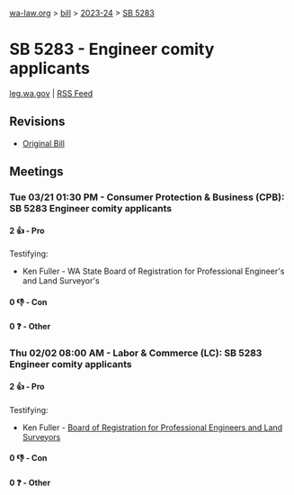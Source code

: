 [wa-law.org](/) > [bill](/bill/) > [2023-24](/bill/2023-24/) > [SB 5283](/bill/2023-24/sb/5283/)

# SB 5283 - Engineer comity applicants
[leg.wa.gov](https://app.leg.wa.gov/billsummary?BillNumber=5283&Year=2023&Initiative=false) | [RSS Feed](./rss.xml)

## Revisions
* [Original Bill](1/)

## Meetings
### Tue 03/21 01:30 PM - Consumer Protection & Business (CPB): SB 5283 Engineer comity applicants
#### 2 👍 - Pro
Testifying:
* Ken Fuller - WA State Board of Registration for Professional Engineer's and Land Surveyor's

#### 0 👎 - Con

#### 0 ❓ - Other

### Thu 02/02 08:00 AM - Labor & Commerce (LC): SB 5283 Engineer comity applicants
#### 2 👍 - Pro
Testifying:
* Ken Fuller - [Board of Registration for Professional Engineers and Land Surveyors](/org/board_of_registration_for_professional_engineers_and_land_surveyors/)

#### 0 👎 - Con

#### 0 ❓ - Other
